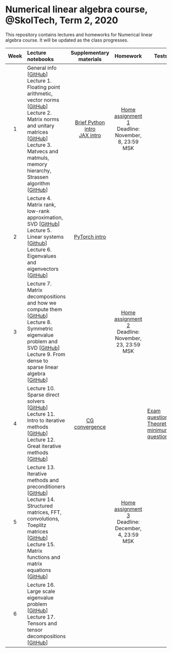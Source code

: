# Numerical linear algebra course, @SkolTech, Term 2, 2020

This repository contains lectures and homeworks for Numerical linear algebra course. It will be updated as the class progresses.

| Week | Lecture notebooks | Supplementary materials | Homework | Tests |
|:------:|:----------|:----------:|:----------:|-------|
|1| General info [[GitHub](lectures/general_info.ipynb)] <br> Lecture 1. Floating point arithmetic, vector norms [[GitHub](./lectures/lecture1/lecture-1.ipynb)] <br> Lecture 2. Matrix norms and unitary matrices [[GitHub](./lectures/lecture2/lecture-2.ipynb)] <br> Lecture 3. Matvecs and matmuls, memory hierarchy, Strassen algorithm [[GitHub](./lectures/lecture3/lecture-3.ipynb)] | [Brief Python intro](./after_lectures/3/brief_python_intro.ipynb) <br> [JAX intro](./after_lectures/3/jax_autodiff_tutorial.ipynb) | [Home assignment 1](https://github.com/oseledets/nla2020/blob/main/hw/hw1/hw1.ipynb) <br> Deadline: November, 8, 23:59 MSK |
| 2 | Lecture 4. Matrix rank, low-rank approximation, SVD [[GitHub](./lectures/lecture4/lecture-4.ipynb)] <br> Lecture 5. Linear systems [[Github](./lectures/lecture5/lecture-5.ipynb)] <br> Lecture 6. Eigenvalues and eigenvectors [[GitHub](./lectures/lecture6/lecture-6.ipynb)] | [PyTorch intro](./after_lectures/4/pytorch_intro.ipynb) | | 
| 3 | Lecture 7. Matrix decompositions and how we compute them [[GitHub](./lectures/lecture7/lecture-7.ipynb)] <br> Lecture 8. Symmetric eigenvalue problem and SVD [[GitHub](./lectures/lecture8/lecture-8.ipynb)] <br> Lecture 9. From dense to sparse linear algebra [[GitHub](./lectures/lecture9/lecture-9.ipynb)] | | [Home assignment 2](https://github.com/oseledets/nla2020/blob/main/hw/hw2/hw2.ipynb) <br> Deadline: November, 23, 23:59 MSK | |
| 4 | Lecture 10. Sparse direct solvers [[GitHub](./lectures/lecture10/lecture-10.ipynb)] <br> Lecture 11. Intro to iterative methods [[GitHub](./lectures/lecture11/lecture-11.ipynb)] <br> Lecture 12. Great iterative methods [[GitHub](./lectures/lecture12/lecture-12.ipynb)] | [CG convergence](./after_lectures/12/cg_convergence.ipynb) | | [Exam questions](./exam/exam_questions.pdf) <br> [Theoretical minimum questions](./exam/teormin.pdf) |
| 5 | Lecture 13. Iterative methods and preconditioners [[GitHub](./lectures/lecture13/lecture-13.ipynb)] <br> Lecture 14. Structured matrices, FFT, convolutions, Toeplitz matrices [[GitHub](./lectures/lecture14/lecture-14.ipynb)] <br> Lecture 15. Matrix functions and matrix equations [[GitHub](./lectures/lecture15/lecture-15.ipynb)] | | [Home assignment 3](https://github.com/oseledets/nla2020/blob/main/hw/hw3/hw3.ipynb) <br> Deadline: December, 4, 23:59 MSK |  
| 6 | Lecture 16. Large scale eigenvalue problem [[GitHub](./lectures/lecture16/lecture-16.ipynb)] <br> Lecture 17. Tensors and tensor decompositions [[GitHub](./lectures/lecture17/lecture-17.ipynb)]  | | |
